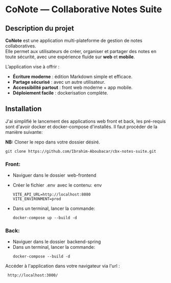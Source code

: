 # CoNote — Collaborative Notes Suite

## Description du projet

**CoNote** est une application multi-plateforme de gestion de notes collaboratives.  
Elle permet aux utilisateurs de créer, organiser et partager des notes en toute sécurité, avec une expérience fluide sur **web** et **mobile**.

L’application vise à offrir :

-   **Écriture moderne** : édition Markdown simple et efficace.
-   **Partage sécurisé** : avec un autre utilisateur.
-   **Accessibilité partout** : front web moderne + app mobile.
-   **Déploiement facile** : dockerisation complète.

## Installation

J'ai simplifié le lancement des applications web front et back, les pré-requis sont d'avoir docker et docker-compose d'installés. Il faut procéder de la manière suivante:

**NB:** Cloner le repo dans votre dossier désiré.

```
git clone https://github.com/Ibrahim-Aboubacar/cbx-notes-suite.git
```

### Front:

-   ⁠Naviguer dans le dossier ⁠ web-frontend

-   Créer le fichier ⁠ .env ⁠ avec le contenu:
    ⁠ env

    ```
    VITE_API_URL=http://localhost:8080
    VITE_ENVIRONMENT=prod
    ```

-   Dans un terminal, lancer la commande:
     ⁠
    ```
    docker-compose up --build -d
    ```

### Back:

-   ⁠Naviguer dans le dossier ⁠ backend-spring
-   Dans un terminal, lancer la commande:
    ```
    docker-compose --build -d
    ```

Accéder à l'application dans votre navigateur via l'url :

```
 http://localhost:3000/
```
